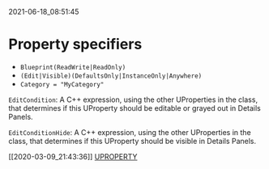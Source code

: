 2021-06-18_08:51:45

# Property specifiers

- `Blueprint(ReadWrite|ReadOnly)`
- `(Edit|Visible)(DefaultsOnly|InstanceOnly|Anywhere)`
- `Category = "MyCategory"`


`EditCondition`: A C++ expression, using the other UProperties in the class, that determines if this UProperty should be editable or grayed out in Details Panels.

`EditConditionHide`: A C++ expression, using the other UProperties in the class, that determines if this UProperty should be visible in Details Panels.

[[2020-03-09_21:43:36]] [UPROPERTY](./UPROPERTY.md)  
